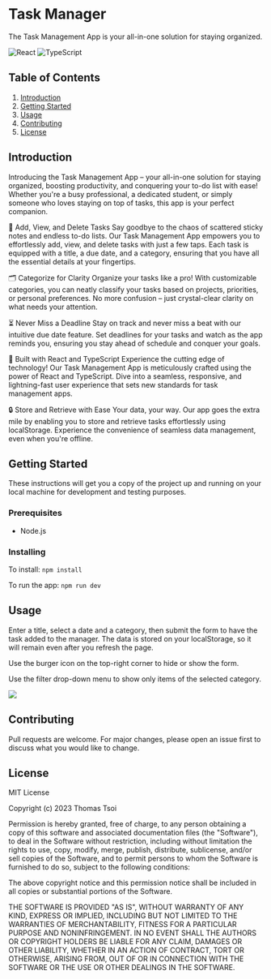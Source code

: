# Task Manager
The Task Management App is your all-in-one solution for staying organized.

![React](https://img.shields.io/badge/react-%2320232a.svg?style=for-the-badge&logo=react&logoColor=%2361DAFB)
![TypeScript](https://img.shields.io/badge/typescript-%23007ACC.svg?style=for-the-badge&logo=typescript&logoColor=white)

## Table of Contents
1. [Introduction](#introduction)
2. [Getting Started](#getting-started)
3. [Usage](#usage)
4. [Contributing](#contributing)
5. [License](#license)

## Introduction
Introducing the Task Management App – your all-in-one solution for staying organized, boosting productivity, and conquering your to-do list with ease! Whether you're a busy professional, a dedicated student, or simply someone who loves staying on top of tasks, this app is your perfect companion.

📝 Add, View, and Delete Tasks
Say goodbye to the chaos of scattered sticky notes and endless to-do lists. Our Task Management App empowers you to effortlessly add, view, and delete tasks with just a few taps. Each task is equipped with a title, a due date, and a category, ensuring that you have all the essential details at your fingertips.

🗂️ Categorize for Clarity
Organize your tasks like a pro! With customizable categories, you can neatly classify your tasks based on projects, priorities, or personal preferences. No more confusion – just crystal-clear clarity on what needs your attention.

⏳ Never Miss a Deadline
Stay on track and never miss a beat with our intuitive due date feature. Set deadlines for your tasks and watch as the app reminds you, ensuring you stay ahead of schedule and conquer your goals.

🚀 Built with React and TypeScript
Experience the cutting edge of technology! Our Task Management App is meticulously crafted using the power of React and TypeScript. Dive into a seamless, responsive, and lightning-fast user experience that sets new standards for task management apps.

🔒 Store and Retrieve with Ease
Your data, your way. Our app goes the extra mile by enabling you to store and retrieve tasks effortlessly using localStorage. Experience the convenience of seamless data management, even when you're offline.

## Getting Started
These instructions will get you a copy of the project up and running on your local
machine for development and testing purposes.

### Prerequisites
- Node.js

### Installing
To install:
```npm install```

To run the app:
```npm run dev```

## Usage
Enter a title, select a date and a category, then submit the form to have the task added to the manager. The data is stored on your localStorage, so it will remain even after you refresh the page.

Use the burger icon on the top-right corner to hide or show the form.

Use the filter drop-down menu to show only items of the selected category.

![](https://github.com/tsoithomas/task-manager/blob/main/taskmanager.png?raw=true)

## Contributing
Pull requests are welcome. For major changes, please open an issue first to
discuss what you would like to change.

## License
MIT License

Copyright (c) 2023 Thomas Tsoi

Permission is hereby granted, free of charge, to any person obtaining a copy of this software and associated documentation files (the "Software"), to deal in the Software without restriction, including without limitation the rights to use, copy, modify, merge, publish, distribute, sublicense, and/or sell copies of the Software, and to permit persons to whom the Software is furnished to do so, subject to the following conditions:

The above copyright notice and this permission notice shall be included in all copies or substantial portions of the Software.

THE SOFTWARE IS PROVIDED "AS IS", WITHOUT WARRANTY OF ANY KIND, EXPRESS OR IMPLIED, INCLUDING BUT NOT LIMITED TO THE WARRANTIES OF MERCHANTABILITY, FITNESS FOR A PARTICULAR PURPOSE AND NONINFRINGEMENT. IN NO EVENT SHALL THE AUTHORS OR COPYRIGHT HOLDERS BE LIABLE FOR ANY CLAIM, DAMAGES OR OTHER LIABILITY, WHETHER IN AN ACTION OF CONTRACT, TORT OR OTHERWISE, ARISING FROM, OUT OF OR IN CONNECTION WITH THE SOFTWARE OR THE USE OR OTHER DEALINGS IN THE SOFTWARE.
